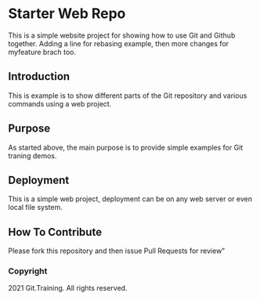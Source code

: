 # Starter Web Repo

This is a simple website project for showing how to use Git and Github together.
Adding a line for rebasing example, then more changes for myfeature brach too.

## Introduction

This is example is to show different parts of the Git repository and various commands using a web project.

## Purpose

As started above, the main purpose is to provide simple examples for Git traning demos.

## Deployment

This is a simple web project, deployment can be on any web server or even local file system.

## How To Contribute

Please fork this repository and then issue Pull Requests for review"

### Copyright

2021 Git.Training. All rights reserved.